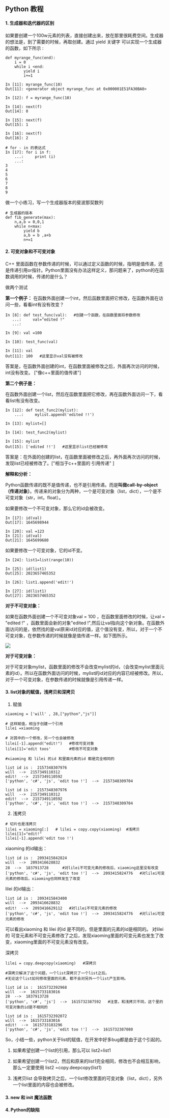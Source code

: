 ## Python 教程 

#### 1. 生成器和迭代器的区别
        
如果要创建一个100w元素的列表，直接创建出来，放在那里很耗费空间。生成器的想法是，到了需要的时候，再取创建。通过 yield 关键字 可以实现一个生成器的函数，如下所示 :
```
def myrange_func(end):
    i = 0
    while i <end:
        yield i 
        i+=1

In [11]: myrange_func(10)
Out[11]: <generator object myrange_func at 0x000001E51FA30BA0>

In [12]: f = myrange_func(10)

In [14]: next(f)
Out[14]: 0

In [15]: next(f)
Out[15]: 1

In [16]: next(f)
Out[16]: 2

# for - in 的表达式
In [17]: for i in f:
    ...:     print (i)
    ...:
3
4
5
6
7
8
9
```

做一个小练习，写一个生成器版本的斐波那契数列
```
# 生成器的版本
def fib_generate(max):
    n,a,b = 0,0,1
    while n<max:
        yield b 
        a,b = b ,a+b
        n+=1
```


#### 2. 可变对象和不可变对象
C++ 里面函数在参数传递的时候，可以通过定义函数的时候，指明是值传递，还是传递引用or指针。Python里面没有办法这样定义，那问题来了，python的在函数调用的时候，传递的是什么？

做两个测试

**第一个例子：**
在函数外面创建一个int，然后函数里面把它修改，在函数外面在访问一些，看看int有没有改变？

```
In [8]: def test_func(val):   #创建一个函数，在函数里面将参数修改
   ...:     val="edited !"
   ...:

In [9]: val =100

In [10]: test_func(val)

In [11]: val
Out[11]: 100   #这里显示val没有被修改
```
答案是，在函数外面创建的int，在函数里面被修改之后，外面再次访问的时候，int没有改变。
["像c++里面的值传递"]


**第二个例子是：**

在函数外面创建一个list，然后在函数里面把它修改，再在函数外面访问一下，看看list有没有改变。
```
In [12]: def test_func2(mylist):
    ...:     mylist.append('edited !!')

In [13]: mylist=[]

In [14]: test_func2(mylist)

In [15]: mylist
Out[15]: ['edited !!']   #这里显示list已经被修改
```
答案是：在外面的创建的list，在函数里面被修改之后，再外面再次访问的时候，发现list已经被修改了。["相当于c++里面的 引用传递" ]


**解释和分析：**

Python函数传递的既不是值传递，也不是引用传递。而是**叫做call-by-object（传递对象）**。传递来的对象分为两种，一个是可变对象（list，dict），一个是不可变对象（str，int，float）。

如果要修改一个不可变对象，那么它的id会被改变。
```
In [17]: id(val)
Out[17]: 1645698944

In [20]: val =123
In [21]: id(val)
Out[21]: 1645699680
```
如果要修改一个可变对象，它的id不变。
```
In [24]: list1=list(range(10))

In [25]: id(list1)
Out[25]: 2023657465352

In [26]: list1.append('edit!')

In [27]: id(list1)
Out[27]: 2023657465352
```


**对于不可变对象：**

如果在函数外面创建一个不可变对象val = 100 ，在函数里面修改的时候，让val = "edited !" ，函数里面会新的对象"edited !",然后让val指向这个新对象。在函数外面访问的是，依然找的是val原来id对应的值，这个值没有变，所以，对于一个不可变对象，在参数传递的时候就像是值传递一样。如下图所示。

![](1.PNG)


**对于可变对象：**

对于可变对象mylist，函数里面的修改不会改变mylist的id，（会改变mylist里面元素的id）。所以在函数外面访问的时候，mylist的id对应的内容已经被修改。所以，对于一个可变对象，在参数传递的时候就像是引用传递一样。


#### 3. list对象的赋值，浅拷贝和深拷贝 ####

1. 赋值
```
xiaoming = ['will' , 28,["python","js"]]

# 这样赋值，相当于创建一个引用
lilei =xiaoming

# 对其中的一个修改，另一个也会被修改
lilei[-1].append("edit!")   #修改可变对象
lilei[1]='edit toos'        #修改不可变对象
```
```
#xiaoming 和 lilei 的id 和里面元素的id 都是完全相同的

list id is :  2157348307976
will  -->  2157349110312
edit!  -->  2157349110592
['python', 'c#', 'js', 'edit too !']  -->  2157348309704
 
list id is :  2157348307976
will  -->  2157349110312
edit!  -->  2157349110592
['python', 'c#', 'js', 'edit too !']  -->  2157348309704
```

2. 浅拷贝
```
# 切片也是浅拷贝
lilei = xiaoming[:]   # lilei = copy.copy(xiaoming)  #浅拷贝
lilei[1]="edit!"
lilei[-1].append('edit too !')

```
xiaoming 的id输出：
```
list id is :  2093415842824
will  -->  2093416628832
28  -->  1837913728      #对lilei不可变元素的修改后，xiaoming这里没有改变
['python', 'c#', 'js', 'edit too !']  -->  2093415824776   #对lilei可变元素的修改后，xiaoming也同样发生了改变
```

lilei    的id输出：
```
list id is :  2093415843400
will  -->  2093416628832
edit!  -->  2093416629112   #对lilei不可变元素的修改
['python', 'c#', 'js', 'edit too !']  -->  2093415824776   #对lilei可变元素的修改
```

可以看出xiaoming 和 lilei 的id 是不同的，但是里面的元素的id是相同的。
对lilei 的 可变元素和不可变元素修改了之后，发现xiaoming里面的可变元素也发生了改变，xiaoming里面的不可变元素没有改变。


深拷贝
```
lilei = copy.deepcopy(xiaoming)   #深拷贝
```
```
#深拷贝解决了这个问题，一个list深拷贝了一个list之后。
#无论这个list如何修改里面的元素，都不会对另外一个list产生影响。

list id is :  1615732392968
will  -->  1615733183016
28  -->  1837913728
['python', 'c#', 'js']  -->  1615732387592   #注意，和浅拷贝不同，这个里的可变对象的id是不相同的
 
list id is :  1615732392072
will  -->  1615733183016
edit!  -->  1615733183296
['python', 'c#', 'js', 'edit too !']  -->  1615732387080
```

So，小结一些，python关于list的赋值，在开发中好多bug都是由于这个引起的。

1. 如果希望创建一个list的引用，那么可以 list2=list1

2. 如果希望创建一个list2，然后和原来的list1完全相同，修改也不会相互影响，那么一定要使用 list2 =copy.deepcopy(list1)

3. 浅拷贝list 会导致拷贝之后，一个list修改里面的可变对象（list，dict），另外一个list里面的内容也会被修改。

#### 3. new 和 __init__ 魔法函数


#### 4. Python的缺陷